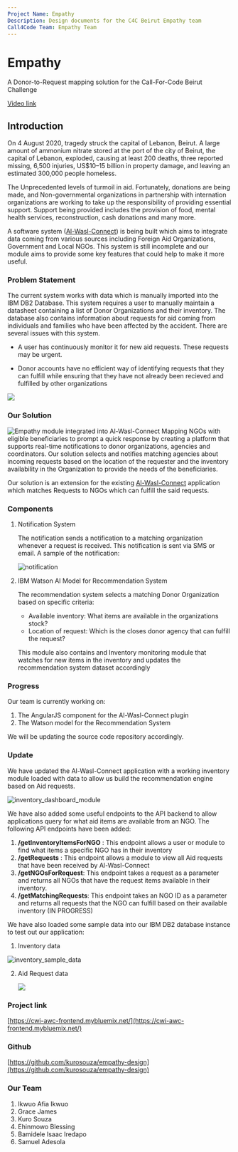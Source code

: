 ```yaml
---
Project Name: Empathy
Description: Design documents for the C4C Beirut Empathy team
Call4Code Team: Empathy Team 
---
```

# Empathy
A Donor-to-Request mapping solution for the Call-For-Code Beirut Challenge

[Video link](https://www.youtube.com/watch?v=VGHMiMYIYtA)



## Introduction

On 4 August 2020, tragedy struck the capital of Lebanon, Beirut. A large amount of ammonium nitrate stored at the port of the city of Beirut, the capital of Lebanon, exploded, causing at least 200 deaths, three reported missing, 6,500 injuries, US$10–15 billion in property damage, and leaving an estimated 300,000 people homeless. 

The Unprecedented levels of turmoil in aid. Fortunately, donations are being made, and Non-governmental organizations in partnership with internation organizations are working to take up the responsibility of providing essential support. Support being provided includes the provision of food, mental health services, reconstruction, cash donations and many more. 

A software system ([Al-Wasl-Connect](#)) is being built which aims to integrate data coming from various sources including Foreign Aid Organizations, Government and Local NGOs. This system is still incomplete and our module aims to provide some key features that could help to make it more useful.

### Problem Statement 

The current system works with data which is manually imported into the IBM DB2 Database. This system requires a user to manually maintain a datasheet containing a list of Donor Organizations and their inventory. The database also contains information about requests for aid coming from individuals and families who have been affected by the accident. There are several issues with this system.

* A user has continuously monitor it for new aid requests. These requests may be urgent.

* Donor accounts have no efficient way of identifying requests that they can fulfill while ensuring that they have not already been recieved and fulfilled by other organizations

![](./images/architecture-before.png)

### Our Solution 

![Empathy module integrated into Al-Wasl-Connect](./images/architecture-final.png)
Mapping NGOs with eligible beneficiaries to prompt a quick response by creating a platform that supports real-time notifications to donor organizations, agencies and coordinators. Our solution selects and notifies matching agencies about incoming requests based on the location of the requester and the inventory availability in the Organization to provide the needs of the beneficiaries. 

Our solution is an extension for the existing [Al-Wasl-Connect]() application which matches Requests to NGOs which can fulfill the said requests. 

### Components

1. Notification System

   The notification sends a notification to a matching organization whenever a request is received. This notification is sent via SMS or email. A sample of the notification:

   ![notification](./images/notification.png)

2. IBM Watson AI Model for Recommendation System

   The recommendation system selects a matching Donor Organization based on specific criteria:

   * Available inventory: What items are available in the organizations stock?
   * Location of request: Which is the closes donor agency that can fulfill the request?

   This module also contains and Inventory monitoring module that watches for new items in the inventory and updates the recommendation system dataset accordingly

### Progress

Our team is currently working on:

1. The AngularJS component for the Al-Wasl-Connect plugin
2. The Watson model for the Recommendation System

We will be updating the source code repository accordingly.

### Update 

We have updated the Al-Wasl-Connect application with a working inventory module loaded with data to allow us build the recommendation engine based on Aid requests.

![inventory_dashboard_module](./images/inventory_dashboard.png)

We have also added some useful endpoints to the API backend to allow applications query for what aid items are available from an NGO. The following API endpoints have been added:

1. **/getInventoryItemsForNGO** : This endpoint allows a user or module to find what items a specific NGO has in their inventory
2. **/getRequests** : This endpoint allows a module to view all Aid requests that have been received by Al-Wasl-Connect
3. **/getNGOsForRequest**: This endpoint takes a request as a parameter and returns all NGOs that have the request items available in their inventory.  
4. **/getMatchingRequests**: This endpoint takes an NGO ID as a parameter and returns all requests that the NGO can fulfill based on their available inventory (IN PROGRESS)

We have also loaded some sample data into our IBM DB2 database instance to test out our application:

1. Inventory data

![inventory_sample_data](./images/inventory_sample_data.png)

2. Aid Request data

   ![](./images/request_sample_data.png)



### Project link

[https://cwi-awc-frontend.mybluemix.net/](https://cwi-awc-frontend.mybluemix.net/)

### Github

[https://github.com/kurosouza/empathy-design](https://github.com/kurosouza/empathy-design)



### Our Team

1. Ikwuo Afia Ikwuo
2. Grace James
3. Kuro Souza
4. Ehinmowo Blessing
5. Bamidele Isaac Iredapo
6. Samuel Adesola
